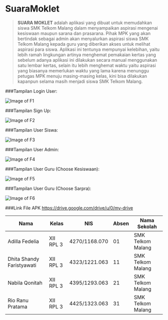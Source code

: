 # SuaraMoklet


> **SUARA MOKLET** adalah aplikasi yang dibuat untuk memudahkan siswa SMK Telkom Malang dalam menyampaikan aspirasi mengenai kesiswaan maupun sarana dan prasarana. Pihak MPK yang akan bertindak sebagai admin akan menyalurkan aspirasi siswa SMK Telkom Malang kepada guru yang diberikan akses untuk melihat aspirasi para siswa. Aplikasi ini tentunya mempunyai kelebihan, yaitu lebih ramah lingkungan artinya menghemat pemakaian kertas yang sebelum adanya aplikasi ini dilakukan secara manual menggunakan satu lembar kertas, selain itu lebih menghemat waktu yaitu aspirasi yang biasanya memerlukan waktu yang lama karena menunggu petugas MPK menuju masing-masing kelas, kini bisa dilakukan kapanpun selama masih menjadi siswa SMK Telkom Malang.


###Tampilan Login User:

![Image of F1](https://github.com/DhitaShandyFaristyawati/Foodies/blob/master/F1.png)

###Tampilan Sign Up:

![Image of F2](https://github.com/DhitaShandyFaristyawati/Foodies/blob/master/F2.png)

###Tampilan User Siswa:

![Image of F3](https://github.com/DhitaShandyFaristyawati/Foodies/blob/master/F3.png)

###Tampilan User Admin:

![Image of F4](https://github.com/DhitaShandyFaristyawati/Foodies/blob/master/F4.png)

###Tampilan User Guru (Choose Kesiswaan):

![Image of F5](https://github.com/DhitaShandyFaristyawati/Foodies/blob/master/F5.png)

###Tampilan User Guru (Choose Sarpra):

![Image of F6](https://github.com/DhitaShandyFaristyawati/Foodies/blob/master/F5.png)


###Link File APK https://drive.google.com/drive/u/0/my-drive


**Nama** | **Kelas** | **NIS** | **Absen** | **Nama Sekolah**
------------ | ------------- | ------------ | ------------ | -------------
Adilla Fedelia | XII RPL 3 | 4270/1168.070 | 01 | SMK Telkom Malang
Dhita Shandy Faristyawati | XII RPL 3 | 4323/1221.063 | 11 | SMK Telkom Malang
Nabila Qonitah | XII RPL 3 | 4395/1293.063 | 21 | SMK Telkom Malang
Rio Ranu Pratama | XII RPL 3 | 4425/1323.063 | 31 | SMK Telkom Malang
